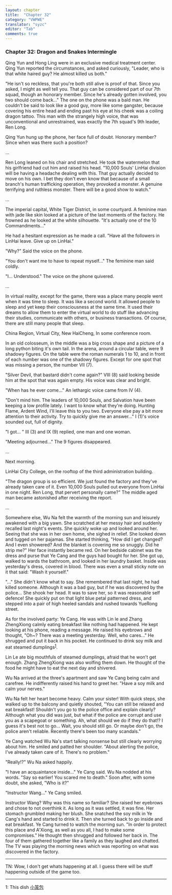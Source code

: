 ```yaml
---
layout: chapter
title:  "Chapter 32"
category: "VWPWE"
translator: "syzc"
editor: "Tab"
comments: true
---
```


### Chapter 32: Dragon and Snakes Intermingle
 
Qing Yun and Hong Ling were in an exclusive medical treatment center. Qing Yun reported the circumstances, and asked curiously, "Leader, who is that white haired guy? He almost killed us both."
 
"He isn't so reckless, that you're both still alive is proof of that. Since you asked, I might as well tell you. That guy can be considered part of our 7th squad, though an honorary member. Since he's already gotten involved, you two should come back..." The one on the phone was a bald man. He couldn't be said to look like a good guy, more like some gangster, because covering his entire head and ending past his eye at his cheek was a coiling dragon tattoo. This man with the strangely high voice, that was unconventional and unrestrained, was exactly the 7th squad's 9th leader, Ren Long.
 
Qing Yun hung up the phone, her face full of doubt. Honorary member? Since when was there such a position?
 
...
 
Ren Long leaned on his chair and stretched. He took the watermelon that his girlfriend had cut him and raised his head. "10,000 Souls' LinHai division will be having a headache dealing with this. That guy actually decided to move on his own. I bet they don't even know that because of a small branch's human trafficking operation, they provoked a monster. A genuine terrifying and ruthless monster. There will be a good show to watch." 
 
...

The imperial capital, White Tiger District, in some courtyard. A feminine man with jade like skin looked at a picture of the last moments of the factory. He frowned as he looked at the white silhouette. "It's actually one of the 10 Commandments..."
 
He had a hesitant expression as he made a call. "Have all the followers in LinHai leave. Give up on LinHai."
 
"Why?" Said the voice on the phone.
 
"You don't want me to have to repeat myself..." The feminine man said coldly.
 
"I... Understood." The voice on the phone quivered.
 
...
 
In virtual reality, except for the game, there was a place many people went when it was time to sleep. It was like a second world. It allowed people to sleep and yet keep their consciousness at the same time. It used their dreams to allow them to enter the virtual world to do stuff like advancing their studies, communicate with others, or business transactions. Of course, there are still many people that sleep.
 
China Region, Virtual City, New HaiCheng, In some conference room.
 
In an old colosseum, in the middle was a big cross shape and a picture of a long python biting it's own tail. In the arena, around a circular table, were 9 shadowy figures. On the table were the roman numerals 1 to 10, and in front of each number was one of the shadowy figures. Except for one spot that was missing a person, the number VII (7).
 
"Silver Devil, that bastard didn't come again?" VIII (8) said looking beside him at the spot that was again empty. His voice was clear and bright.
 
"When has he ever come..." An lethargic voice came from IV (4). 
 
"Don't mind him. The leaders of 10,000 Souls, and Salvation have been keeping a low profile lately. I want to know what they're doing. Hunting Flame, Ardent Wind, I'll leave this to you two. Everyone else pay a bit more attention to their activity. Try to quickly give me an answer..." I (1)'s voice sounded out, full of dignity.
 
"I got... " III (3) and IX (9) replied, one man and one woman.
 
"Meeting adjourned..." The 9 figures disappeared.
 
...
 
Next morning.
 
LinHai City College, on the rooftop of the third administration building.
 
"The dragon group is so efficient. We just found the factory and they've already taken care of it. Even 10,000 Souls pulled out everyone from LinHai in one night. Ren Long, that pervert personally came?" The middle aged man became astonished after receiving the report.
 
...
 
Somewhere else, Wu Na felt the warmth of the morning sun and leisurely awakened with a big yawn. She scratched at her messy hair and suddenly recalled last night's events. She quickly woke up and looked around her. Seeing that she was in her own home, she sighed in relief. She looked down and tugged on her pajamas. She started thinking, "How did I get changed? And I even showered? And the blanket is covering me so snuggly. Did he strip me?" Her face instantly became red. On her bedside cabinet was the dress and purse that Ye Cang and the guys had bought for her. She got up, walked to wards the bathroom, and looked in her laundry basket. Inside was yesterday's dress, covered in blood. There was even a small sticky note on it that said: "Wash it yourself."
 
"..." She didn't know what to say. She remembered that last night, he had killed someone. Although it was a bad guy, but if he was discovered by the police... She shook her head. It was to save her, so it was reasonable self defence! She quickly put on that light blue petal patterned dress, and stepped into a pair of high heeled sandals and rushed towards YueRong street.
 
As for the involved party: Ye Cang. He was with Lin le and Zhang ZhengXiong calmly eating breakfast like nothing had happened. He kept looking at his phone, reading a message. He raised his eyebrows and thought, "Oh~? There was a meeting yesterday. Well, who cares..." He shrugged and put it back in his pocket. He continued to drink soy milk and eat steamed dumplings<sup>[1](#footnote1)</sup>.
 
Lin Le ate big mouthfuls of steamed dumplings, afraid that he won't get enough. Zhang ZhengXiong was also wolfing them down. He thought of the food he might have to eat the next day and shivered.
 
Wu Na arrived at the three's apartment and saw Ye Cang being calm and carefree. He indifferently raised his hand to greet her. "Have a soy milk and calm your nerves."
 
Wu Na felt her heart become heavy. Calm your sister! With quick steps, she walked up to the balcony and quietly shouted, "You can still be relaxed and eat breakfast! Shouldn't you go to the police office and explain clearly? Although what you did was just, but what if the police are corrupt and use you as a scapegoat or something. Ah, what should we do if they do that!? I guess it's best not to go... Wait, you should still go. Or maybe don't go, the police aren't reliable. Recently there's been too many scandals."
 
Ye Cang watched Wu Na's start talking nonsense but still clearly worrying about him. He smiled and patted her shoulder. "About alerting the police, I've already taken care of it. There's no problem."
 
"Really!?" Wu Na asked happily.
 
"I have an acquaintance inside..." Ye Cang said. Wu Na nodded at his words. "Say so earlier! You scared me to death." Soon after, with some doubt, she asked, "Who is it?"
 
"Instructor Wang..." Ye Cang smiled.
 
Instructor Wang?  Why was this name so familiar? She raised her eyebrows and chose to not overthink it. As long as it was settled, it was fine. Her stomach grumbled making her blush. She snatched the soy milk in Ye Cang's hand and started to drink it. Then she turned back to go inside and eat breakfast. Ye Cang turned to watch the morning sun. "In order to protect this place and A'Xiong, as well as you all, I had to make some compromises." He thought then shrugged and followed her back in. The four of them gathered together like a family as they laughed and chatted. The TV was playing the morning news which was reporting on what was discovered in the factory.

---

TN: Wow, I don't get whats happening at all. I guess there will be stuff happening outside of the game too.

---

<a name="footnote1">1</a>: This dish <a href="https://www.google.ca/search?q=%E5%B0%8F%E7%AC%BC%E5%8C%85&source=lnms&tbm=isch&sa=X&ved=0ahUKEwjShfuo2ZvUAhVn04MKHSbaB_IQ_AUICigB">小笼包</a>